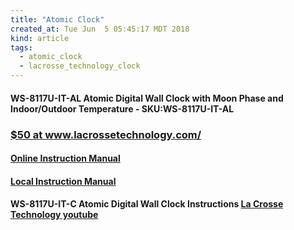 ```yaml
---
title: "Atomic Clock"
created_at: Tue Jun  5 05:45:17 MDT 2018
kind: article
tags:
  - atomic_clock
  - lacrosse_technology_clock
---
```



<h4>WS-8117U-IT-AL Atomic Digital Wall Clock with Moon Phase and Indoor/Outdoor Temperature - SKU:WS-8117U-IT-AL</h4>

<h3>
  <a href="https://www.lacrossetechnology.com/ws-8117u-it-al-atomic-wall-clock/" target="_blank">$50 at www.lacrossetechnology.com/</a>
</h3>

<h4>
  <a href="https://www.lacrossetechnology.com/media/catalog/product/w/s/ws-8117-it.pdf" target="_blank">Online Instruction Manual</a>
</h4>

<h4>
  <a href="/assets/pdf/lacrosse-ws-8117-it-clock.pdf" target="_blank">Local Instruction Manual</a>
</h4>

<h4>
  WS-8117U-IT-C Atomic Digital Wall Clock Instructions
  <a href="https://www.youtube.com/watch?v=XN5XxhMovmA" target="_blank">La Crosse Technology youtube</a>
</h4>


<!--
html boilerplate fragments
<a href="" target="_blank"></a>
<a name=""></a>
<img src="" width="400px">
<ul>
  <li></li>
  <li><a href="" target="_blank"></a></li>
</ul>
<pre>
</pre>
<p style="margin-bottom: 2em;"></p>
<hr style="border: 0; height: 3px; background: #333; background-image: linear-gradient(to right, #ccc, #333, #ccc);">
<pre><code>
</code></pre>
<math xmlns='http://www.w3.org/1998/Math/MathML' display='block'>
</math>
-->
